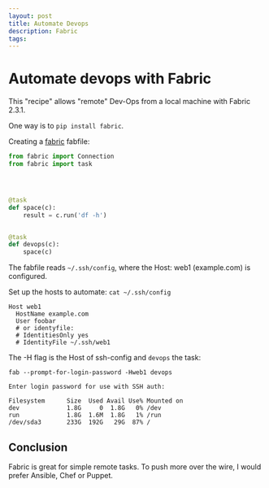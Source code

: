 ```yaml
---
layout: post
title: Automate Devops
description: Fabric 
tags: 
---
```




# Automate devops with Fabric


This "recipe" allows "remote" Dev-Ops from a local machine with Fabric 2.3.1.

One way is to `pip install fabric`. 


Creating a [fabric](https://www.fabfile.org) fabfile:


~~~python
from fabric import Connection
from fabric import task




@task
def space(c):
    result = c.run('df -h')


@task
def devops(c):
    space(c)

~~~



The fabfile reads `~/.ssh/config`, where the Host: web1 (example.com) is configured.

Set up the hosts to automate:  `cat ~/.ssh/config`        

    
    Host web1
      HostName example.com
      User foobar
      # or identyfile:
      # IdentitiesOnly yes
      # IdentityFile ~/.ssh/web1
    
    
    

The -H flag is the Host of ssh-config and `devops` the task:

`fab --prompt-for-login-password -Hweb1 devops`

    Enter login password for use with SSH auth: 

	Filesystem      Size  Used Avail Use% Mounted on
	dev             1.8G     0  1.8G   0% /dev
	run             1.8G  1.6M  1.8G   1% /run
	/dev/sda3       233G  192G   29G  87% /



## Conclusion

Fabric is great for simple remote tasks. To push more over the wire, I would prefer Ansible, Chef or Puppet.
